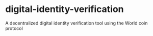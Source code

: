 # digital-identity-verification
A decentralized digital identity verification tool using the World coin protocol
